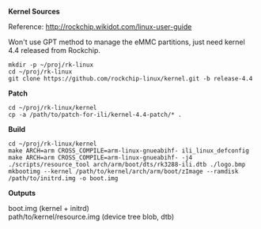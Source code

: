 **Kernel Sources**  
  
  Reference: <http://rockchip.wikidot.com/linux-user-guide>  
  
  Won't use GPT method to manage the eMMC partitions, just need kernel 4.4 released from Rockchip.  
  
  `mkdir -p ~/proj/rk-linux`  
  `cd ~/proj/rk-linux`  
  `git clone https://github.com/rockchip-linux/kernel.git -b release-4.4`  
  
**Patch**  
  
  `cd ~/proj/rk-linux/kernel`  
  `cp -a /path/to/patch-for-ili/kernel-4.4-patch/* .`  
  
**Build**  
  
  `cd ~/proj/rk-linux/kernel`  
  `make ARCH=arm CROSS_COMPILE=arm-linux-gnueabihf- ili_linux_defconfig`  
  `make ARCH=arm CROSS_COMPILE=arm-linux-gnueabihf- -j4`  
  `./scripts/resource_tool arch/arm/boot/dts/rk3288-ili.dtb ./logo.bmp`  
  `mkbootimg --kernel /path/to/kernel/arch/arm/boot/zImage --ramdisk /path/to/initrd.img -o boot.img`  
  
**Outputs**  
  
  boot.img  (kernel + initrd)  
  path/to/kernel/resource.img  (device tree blob, dtb)  
  
